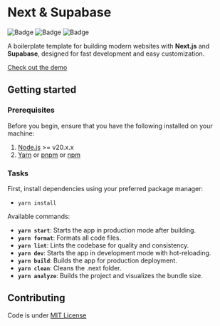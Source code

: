 # Next & Supabase

![Badge](https://img.shields.io/badge/License-MIT-blue)
![Badge](https://img.shields.io/badge/Version-1.0.0-orange)
![Badge](https://img.shields.io/badge/Release-stable-brightgreen)

A boilerplate template for building modern websites with **Next.js** and **Supabase**, designed for fast development and easy customization.

[Check out the demo](https://jrdevhub.github.io/next-supabase)

## Getting started

### Prerequisites

Before you begin, ensure that you have the following installed on your machine:

1. [Node.js](https://nodejs.org/) >= v20.x.x
2. [Yarn](https://yarnpkg.com/) or [pnpm](https://pnpm.io/) or [npm](https://www.npmjs.com/)

### Tasks

First, install dependencies using your preferred package manager:

- `yarn install`

Available commands:

- **`yarn start`**: Starts the app in production mode after building.
- **`yarn format`**: Formats all code files.
- **`yarn lint`**: Lints the codebase for quality and consistency.
- **`yarn dev`**: Starts the app in development mode with hot-reloading.
- **`yarn build`**: Builds the app for production deployment.
- **`yarn clean`**: Cleans the .next folder.
- **`yarn analyze`**: Builds the project and visualizes the bundle size.

## Contributing

Code is under [MIT License](./LICENSE)
